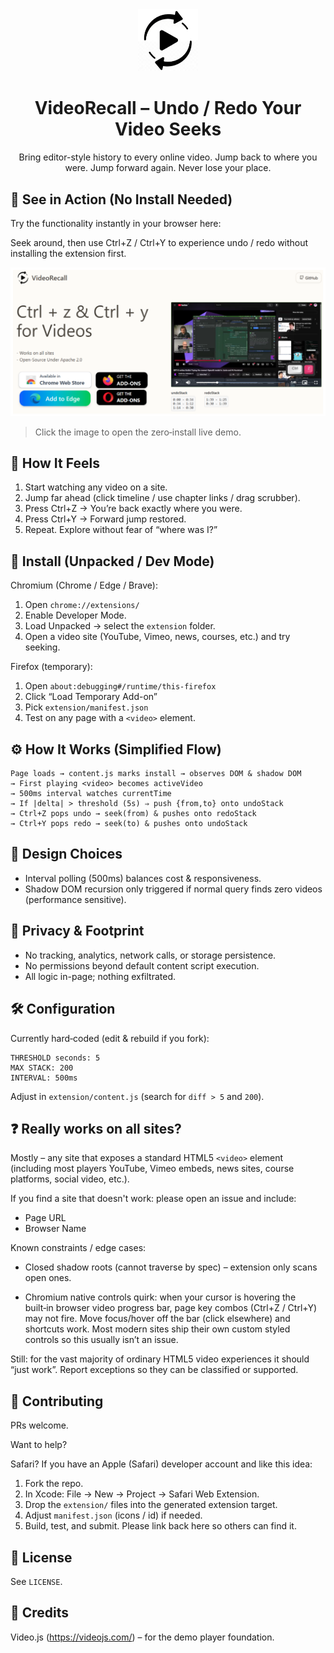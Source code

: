 <div align="center">

<img src="extension/image1.png" alt="VideoRecall Icon" width="96" />

# VideoRecall – Undo / Redo Your Video Seeks

Bring editor-style history to every online video. Jump back to where you were. Jump forward again. Never lose your place.

</div>

## 📎 See in Action (No Install Needed)

Try the functionality instantly in your browser here:

Seek around, then use Ctrl+Z / Ctrl+Y to experience undo / redo without installing the extension first.

<a href="https://videorecall.pages.dev/" target="_blank">
	<img src="site/public/site-image.png" alt="Open Live In-Browser Demo" width="720" />
</a>

> Click the image to open the zero‑install live demo.

## 🤩 How It Feels

1. Start watching any video on a site.
2. Jump far ahead (click timeline / use chapter links / drag scrubber).
3. Press Ctrl+Z → You’re back exactly where you were.
4. Press Ctrl+Y → Forward jump restored.
5. Repeat. Explore without fear of “where was I?”

## 🔧 Install (Unpacked / Dev Mode)

Chromium (Chrome / Edge / Brave):

1. Open `chrome://extensions/`
2. Enable Developer Mode.
3. Load Unpacked → select the `extension` folder.
4. Open a video site (YouTube, Vimeo, news, courses, etc.) and try seeking.

Firefox (temporary):

1. Open `about:debugging#/runtime/this-firefox`
2. Click “Load Temporary Add-on”
3. Pick `extension/manifest.json`
4. Test on any page with a `<video>` element.

## ⚙️ How It Works (Simplified Flow)

```
Page loads → content.js marks install → observes DOM & shadow DOM
→ First playing <video> becomes activeVideo
→ 500ms interval watches currentTime
→ If |delta| > threshold (5s) ⇒ push {from,to} onto undoStack
→ Ctrl+Z pops undo → seek(from) & pushes onto redoStack
→ Ctrl+Y pops redo → seek(to) & pushes onto undoStack
```

## 🧠 Design Choices

- Interval polling (500ms) balances cost & responsiveness.
- Shadow DOM recursion only triggered if normal query finds zero videos (performance sensitive).

## 🔐 Privacy & Footprint

- No tracking, analytics, network calls, or storage persistence.
- No permissions beyond default content script execution.
- All logic in-page; nothing exfiltrated.

## 🛠 Configuration

Currently hard‑coded (edit & rebuild if you fork):

```
THRESHOLD seconds: 5
MAX STACK: 200
INTERVAL: 500ms
```

Adjust in `extension/content.js` (search for `diff > 5` and `200`).

## ❓ Really works on all sites?

Mostly – any site that exposes a standard HTML5 `<video>` element (including most players YouTube, Vimeo embeds, news sites, course platforms, social video, etc.).

If you find a site that doesn't work: please open an issue and include:

- Page URL
- Browser Name

Known constraints / edge cases:

- Closed shadow roots (cannot traverse by spec) – extension only scans open ones.

- Chromium native controls quirk: when your cursor is hovering the built‑in browser video progress bar, page key combos (Ctrl+Z / Ctrl+Y) may not fire. Move focus/hover off the bar (click elsewhere) and shortcuts work. Most modern sites ship their own custom styled controls so this usually isn’t an issue.

Still: for the vast majority of ordinary HTML5 video experiences it should “just work”. Report exceptions so they can be classified or supported.

## 🤝 Contributing

PRs welcome.

Want to help?

Safari?
If you have an Apple (Safari) developer account and like this idea:

1. Fork the repo.
2. In Xcode: File → New → Project → Safari Web Extension.
3. Drop the `extension/` files into the generated extension target.
4. Adjust `manifest.json` (icons / id) if needed.
5. Build, test, and submit. Please link back here so others can find it.

## 📄 License

See `LICENSE`.

## 🙏 Credits

Video.js (https://videojs.com/) – for the demo player foundation.

